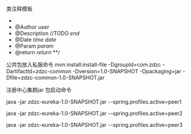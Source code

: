 类注释模板

*
 * @Author  $user$
 * @Description //TODO $end$
 * @Date $time$ $date$
 * @Param $param$
 * @return $return$
 **/
 
 
 
 公共包放入私服命令
 mvn install:install-file -DgroupId=com.zdzc -DartifactId=zdzc-common -Dversion=1.0-SNAPSHOT -Dpackaging=jar -Dfile=zdzc-common-1.0-SNAPSHOT.jar
 
 注册中心集群jar 包启动命令
 
 java -jar zdzc-eureka-1.0-SNAPSHOT.jar --spring.profiles.active=peer1
 
 java -jar zdzc-eureka-1.0-SNAPSHOT.jar --spring.profiles.active=peer2
 
 java -jar zdzc-eureka-1.0-SNAPSHOT.jar --spring.profiles.active=peer3
 
 

